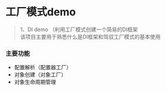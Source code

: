 # 工厂模式demo

>1、DI demo （利用工厂模式创建一个简易的DI框架  
>该项目主要用于熟悉什么是DI框架和驾驭工厂模式的基本使用  

### 主要功能   
- 配置解析（配置器工厂）
- 对象创建（对象工厂）
- 对象生命周期管理




